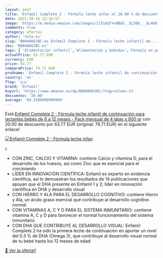 ```yaml
---
layout: post
title: 'Enfamil Complete 2 - Fórmula leche infan al 20.00 % de descuento'
date: 2021-10-16 12:16:57
image: 'https://m.media-amazon.com/images/I/51dqT+o9BUS._SL500_._SL400_.jpg'
comments: true
category: ofertas
author: 'tole.es'
slug: 'B0846K6JBC-es Enfamil Complete 2 - Fórmula leche infantil de...'
sku: 'B0846K6JBC-es'
tags: [ 'Alimentación infantil','Alimentación y bebidas','Fórmula en polvo para bebés','Fórmula para bebés y niños pequeños','bebés','enfamil', ]
actualPrice: 63.77 EUR
currency: EUR
price: 63.77
comparePrice: 79.71 EUR
prodname: 'Enfamil Complete 2 - Fórmula leche infantil de continuación para lactantes bebés de 6 a 12 meses - Pack mensual de 4 latas x 800 gr'
country: 'es'
flag: '🇪🇸'
brand: 'Enfamil'
buyurl: 'https://www.amazon.es/dp/B0846K6JBC/?tag=tolees-21'
descuento: '20.00'
average: '69.3189999999999'
---
```


Está [Enfamil Complete 2 - Fórmula leche infantil de continuación para lactantes bebés de 6 a 12 meses - Pack mensual de 4 latas x 800 gr](https://www.amazon.es/dp/B0846K6JBC/?tag=tolees-21) con 20.00 de descuento por 63.77 EUR (original: 79.71 EUR) en el siguiente enlace!

[![Enfamil Complete 2 - Fórmula leche infan](https://m.media-amazon.com/images/I/51dqT+o9BUS._SL500_._SL400_.jpg)](https://www.amazon.es/dp/B0846K6JBC/?tag=tolees-21)

ℹ️:

- CON ZINC, CALCIO Y VITAMINA: contiene Calcio y vitamina D, para el desarrollo de los huesos, así como Zinc que es esencial para el crecimiento
- LÍDER EN INNOVACIÓN CIENTÍFICA: Enfamil es experto en evidencia científica, así lo demuestran los resultados de 14 publicaciones que apoyan que el DHA presente en Enfamil 1 y 2; líder en innovación científica en DHA y desarrollo visual
- CON HIERRO Y ALA PARA EL DESARROLLO COGNITIVO: contiene Hierro y Ala, un ácido graso esencial que contribuye al desarrollo cognitivo normal
- CON VITAMINAS A, C Y D PARA EL SISTEMA INMUNITARIO: contiene vitamina A, C y D para favorecer el normal funcionamiento del sistema inmunitario
- CON DHA QUE CONTRIBUYE AL DESARROLLO VISUAL: Enfamil Complete 2 ha sido la primera leche de continuación en aportar un nivel del 0.3 % de DHA (Omega 3), que contribuye al desarrollo visual normal de tu bebé hasta los 12 meses de edad

[🛒 Ver la oferta!!](https://www.amazon.es/dp/B0846K6JBC/?tag=tolees-21)
